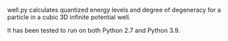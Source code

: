 well.py calculates quantized energy levels and degree of degeneracy for a
particle in a cubic 3D infinite potential well.

It has been tested to run on both Python 2.7 and Python 3.9.